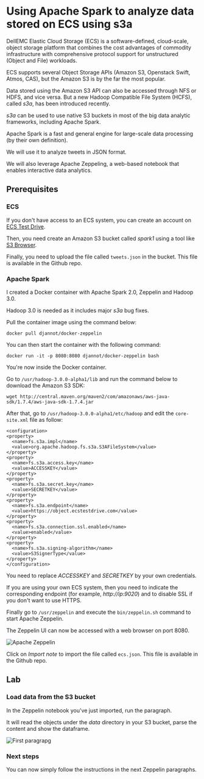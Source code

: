 # Using Apache Spark to analyze data stored on ECS using s3a

DellEMC Elastic Cloud Storage (ECS) is a software-defined, cloud-scale, object storage platform that combines the cost advantages of commodity infrastructure with comprehensive protocol support for unstructured (Object and File) workloads.

ECS supports several Object Storage APIs (Amazon S3, Openstack Swift, Atmos, CAS), but the Amazon S3 is by the far the most popular.

Data stored using the Amazon S3 API can also be accessed through NFS or HDFS, and vice versa.
But a new Hadoop Compatible File System (HCFS), called *s3a*, has been introduced recently.

*s3a* can be used to use native S3 buckets in most of the big data analytic frameworks, including Apache Spark.

Apache Spark is a fast and general engine for large-scale data processing (by their own definition).

We will use it to analyze tweets in JSON format.

We will also leverage Apache Zeppeling, a web-based notebook that enables interactive data analytics. 

## Prerequisites

### ECS

If you don't have access to an ECS system, you can create an account on [ECS Test Drive](http://portal.ecstestdrive.com).

Then, you need create an Amazon S3 bucket called *spark1* using a tool like [S3 Browser](http://www.s3browser.com).

Finally, you need to upload the file called `tweets.json` in the bucket. This file is available in the Github repo.

### Apache Spark

I created a Docker container with Apache Spark 2.0, Zeppelin and Hadoop 3.0.

Hadoop 3.0 is needed as it includes major *s3a* bug fixes.

Pull the container image using the command below:

```
docker pull djannot/docker-zeppelin
```

You can then start the container with the following command:

```
docker run -it -p 8080:8080 djannot/docker-zeppelin bash
```

You're now inside the Docker container.

Go to `/usr/hadoop-3.0.0-alpha1/lib` and run the command below to download the Amazon S3 SDK:

```
wget http://central.maven.org/maven2/com/amazonaws/aws-java-sdk/1.7.4/aws-java-sdk-1.7.4.jar
```

After that, go to `/usr/hadoop-3.0.0-alpha1/etc/hadoop` and edit the `core-site.xml` file as follow:

```
<configuration>
<property>
  <name>fs.s3a.impl</name>
  <value>org.apache.hadoop.fs.s3a.S3AFileSystem</value>
</property>
<property>
  <name>fs.s3a.access.key</name>
  <value>ACCESSKEY</value>
</property>
<property>
  <name>fs.s3a.secret.key</name>
  <value>SECRETKEY</value>
</property>
<property>
  <name>fs.s3a.endpoint</name>
  <value>https://object.ecstestdrive.com</value>
</property>
<property>
  <name>fs.s3a.connection.ssl.enabled</name>
  <value>enabled</value>
</property>
<property>
  <name>fs.s3a.signing-algorithm</name>
  <value>S3SignerType</value>
</property>
</configuration>
```

You need to replace *ACCESSKEY* and *SECRETKEY* by your own credentials.

If you are using your own ECS system, then you need to indicate the corresponding endpoint (for example, *http://ip:9020*) and to disable SSL if you don't want to use HTTPS.

Finally go to `/usr/zeppelin` and execute the `bin/zeppelin.sh` command to start Apache Zeppelin.

The Zeppelin UI can now be accessed with a web browser on port 8080.

![Apache Zeppelin]("zeppelin.png")

Click on *Import note* to import the file called `ecs.json`. This file is available in the Github repo.

## Lab

### Load data from the S3 bucket

In the Zeppelin notebook you've just imported, run the paragraph.

It will read the objects under the *data* directory in your S3 bucket, parse the content and show the dataframe.

![First paragrapg]("paragraph1.png")

### Next steps

You can now simply follow the instructions in the next Zeppelin paragraphs.